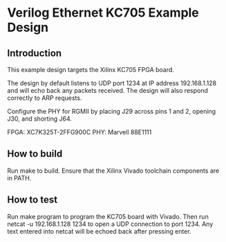 # Verilog Ethernet KC705 Example Design

## Introduction

This example design targets the Xilinx KC705 FPGA board.

The design by default listens to UDP port 1234 at IP address 192.168.1.128 and
will echo back any packets received.  The design will also respond correctly
to ARP requests.  

Configure the PHY for RGMII by placing J29 across pins 1 and 2, opening J30,
and shorting J64.

FPGA: XC7K325T-2FFG900C
PHY: Marvell 88E1111

## How to build

Run make to build.  Ensure that the Xilinx Vivado toolchain components are
in PATH.  

## How to test

Run make program to program the KC705 board with Vivado.  Then run netcat -u
192.168.1.128 1234 to open a UDP connection to port 1234.  Any text entered
into netcat will be echoed back after pressing enter.  


